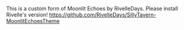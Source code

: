 This is a custom form of Moonlit Echoes by RivelleDays. Please install Rivelle's version! https://github.com/RivelleDays/SillyTavern-MoonlitEchoesTheme